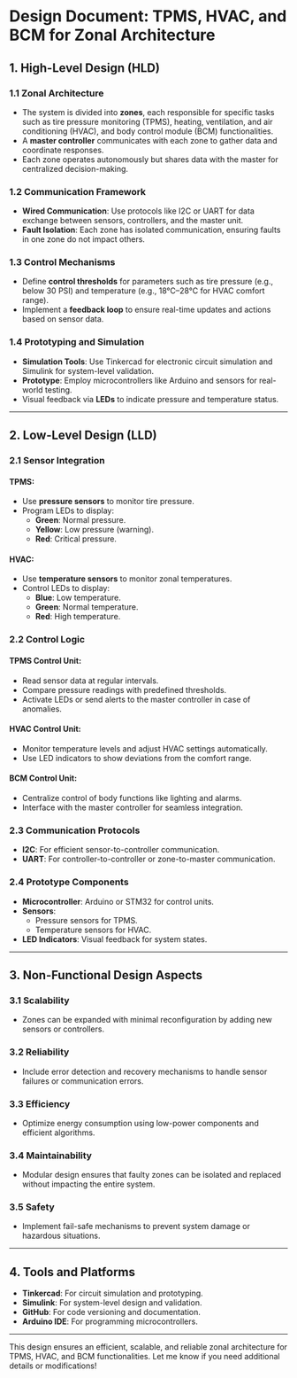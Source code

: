 # Design Document: TPMS, HVAC, and BCM for Zonal Architecture  

## 1. High-Level Design (HLD)  

### 1.1 Zonal Architecture  
- The system is divided into **zones**, each responsible for specific tasks such as tire pressure monitoring (TPMS), heating, ventilation, and air conditioning (HVAC), and body control module (BCM) functionalities.  
- A **master controller** communicates with each zone to gather data and coordinate responses.  
- Each zone operates autonomously but shares data with the master for centralized decision-making.  

### 1.2 Communication Framework  
- **Wired Communication**: Use protocols like I2C or UART for data exchange between sensors, controllers, and the master unit.  
- **Fault Isolation**: Each zone has isolated communication, ensuring faults in one zone do not impact others.  

### 1.3 Control Mechanisms  
- Define **control thresholds** for parameters such as tire pressure (e.g., below 30 PSI) and temperature (e.g., 18°C–28°C for HVAC comfort range).  
- Implement a **feedback loop** to ensure real-time updates and actions based on sensor data.  

### 1.4 Prototyping and Simulation  
- **Simulation Tools**: Use Tinkercad for electronic circuit simulation and Simulink for system-level validation.  
- **Prototype**: Employ microcontrollers like Arduino and sensors for real-world testing.  
- Visual feedback via **LEDs** to indicate pressure and temperature status.  

---

## 2. Low-Level Design (LLD)  

### 2.1 Sensor Integration  
#### TPMS:  
- Use **pressure sensors** to monitor tire pressure.  
- Program LEDs to display:  
  - **Green**: Normal pressure.  
  - **Yellow**: Low pressure (warning).  
  - **Red**: Critical pressure.  

#### HVAC:  
- Use **temperature sensors** to monitor zonal temperatures.  
- Control LEDs to display:  
  - **Blue**: Low temperature.  
  - **Green**: Normal temperature.  
  - **Red**: High temperature.  

### 2.2 Control Logic  
#### TPMS Control Unit:  
- Read sensor data at regular intervals.  
- Compare pressure readings with predefined thresholds.  
- Activate LEDs or send alerts to the master controller in case of anomalies.  

#### HVAC Control Unit:  
- Monitor temperature levels and adjust HVAC settings automatically.  
- Use LED indicators to show deviations from the comfort range.  

#### BCM Control Unit:  
- Centralize control of body functions like lighting and alarms.  
- Interface with the master controller for seamless integration.  

### 2.3 Communication Protocols  
- **I2C**: For efficient sensor-to-controller communication.  
- **UART**: For controller-to-controller or zone-to-master communication.  

### 2.4 Prototype Components  
- **Microcontroller**: Arduino or STM32 for control units.  
- **Sensors**:  
  - Pressure sensors for TPMS.  
  - Temperature sensors for HVAC.  
- **LED Indicators**: Visual feedback for system states.  

---

## 3. Non-Functional Design Aspects  

### 3.1 Scalability  
- Zones can be expanded with minimal reconfiguration by adding new sensors or controllers.  

### 3.2 Reliability  
- Include error detection and recovery mechanisms to handle sensor failures or communication errors.  

### 3.3 Efficiency  
- Optimize energy consumption using low-power components and efficient algorithms.  

### 3.4 Maintainability  
- Modular design ensures that faulty zones can be isolated and replaced without impacting the entire system.  

### 3.5 Safety  
- Implement fail-safe mechanisms to prevent system damage or hazardous situations.  

---

## 4. Tools and Platforms  
- **Tinkercad**: For circuit simulation and prototyping.  
- **Simulink**: For system-level design and validation.  
- **GitHub**: For code versioning and documentation.  
- **Arduino IDE**: For programming microcontrollers.  

---

This design ensures an efficient, scalable, and reliable zonal architecture for TPMS, HVAC, and BCM functionalities. Let me know if you need additional details or modifications!  

